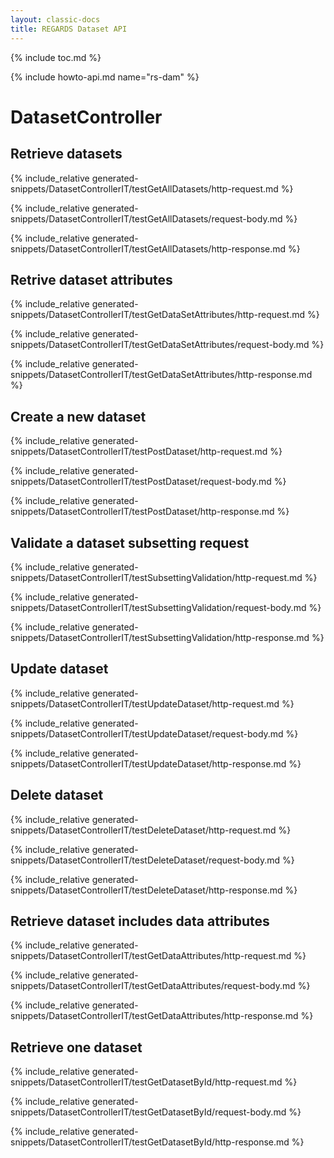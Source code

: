```yaml
---
layout: classic-docs
title: REGARDS Dataset API
---
```


{% include toc.md %}

{% include howto-api.md name="rs-dam" %}

# DatasetController


## Retrieve datasets

{% include_relative generated-snippets/DatasetControllerIT/testGetAllDatasets/http-request.md %}

{% include_relative generated-snippets/DatasetControllerIT/testGetAllDatasets/request-body.md %}

{% include_relative generated-snippets/DatasetControllerIT/testGetAllDatasets/http-response.md %}

## Retrive dataset attributes

{% include_relative generated-snippets/DatasetControllerIT/testGetDataSetAttributes/http-request.md %}

{% include_relative generated-snippets/DatasetControllerIT/testGetDataSetAttributes/request-body.md %}

{% include_relative generated-snippets/DatasetControllerIT/testGetDataSetAttributes/http-response.md %}

## Create a new dataset

{% include_relative generated-snippets/DatasetControllerIT/testPostDataset/http-request.md %}

{% include_relative generated-snippets/DatasetControllerIT/testPostDataset/request-body.md %}

{% include_relative generated-snippets/DatasetControllerIT/testPostDataset/http-response.md %}

## Validate a dataset subsetting request

{% include_relative generated-snippets/DatasetControllerIT/testSubsettingValidation/http-request.md %}

{% include_relative generated-snippets/DatasetControllerIT/testSubsettingValidation/request-body.md %}

{% include_relative generated-snippets/DatasetControllerIT/testSubsettingValidation/http-response.md %}

## Update dataset

{% include_relative generated-snippets/DatasetControllerIT/testUpdateDataset/http-request.md %}

{% include_relative generated-snippets/DatasetControllerIT/testUpdateDataset/request-body.md %}

{% include_relative generated-snippets/DatasetControllerIT/testUpdateDataset/http-response.md %}

## Delete dataset

{% include_relative generated-snippets/DatasetControllerIT/testDeleteDataset/http-request.md %}

{% include_relative generated-snippets/DatasetControllerIT/testDeleteDataset/request-body.md %}

{% include_relative generated-snippets/DatasetControllerIT/testDeleteDataset/http-response.md %}

## Retrieve dataset includes data attributes

{% include_relative generated-snippets/DatasetControllerIT/testGetDataAttributes/http-request.md %}

{% include_relative generated-snippets/DatasetControllerIT/testGetDataAttributes/request-body.md %}

{% include_relative generated-snippets/DatasetControllerIT/testGetDataAttributes/http-response.md %}

## Retrieve one dataset

{% include_relative generated-snippets/DatasetControllerIT/testGetDatasetById/http-request.md %}

{% include_relative generated-snippets/DatasetControllerIT/testGetDatasetById/request-body.md %}

{% include_relative generated-snippets/DatasetControllerIT/testGetDatasetById/http-response.md %}
